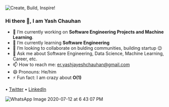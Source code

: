 ![Create, Build, Inspire!](https://user-images.githubusercontent.com/53042582/87151809-218c8780-c2d2-11ea-8cde-d0001643fef5.png)

### Hi there 👋, I am Yash Chauhan
<!--
**iyashjayesh/iyashjayesh** is a ✨ _special_ ✨ repository because its `README.md` (this file) appears on your GitHub profile.
-->

- 🔭 I’m currently working on **Software Engineering Projects and Machine Learning**. 
- 🌱 I’m currently learning **Software Engineering**
- 👯 I’m looking to collaborate on bulding communities, building startup 😉
- 💬 Ask me about Software Engineering, Data Science, Machine Learning, Career, etc.
- 📫 How to reach me: [er.yashjayeshchauhan@gmail.com](mailto:er.yashjayeshchauhan@gmail.com)
- 😄 Pronouns: He/him
- ⚡ Fun fact: I am crazy about **O(1)**


• [Twitter](https://twitter.com/iyashjayesh) • [LinkedIn](https://www.linkedin.com/in/iyashjayesh/)

![WhatsApp Image 2020-07-12 at 6 43 07 PM](https://user-images.githubusercontent.com/53042582/87247202-ecb63700-c46f-11ea-8d02-b4a64dcc37d6.jpeg)


